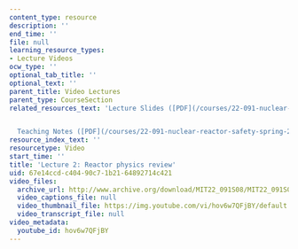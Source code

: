 ```yaml
---
content_type: resource
description: ''
end_time: ''
file: null
learning_resource_types:
- Lecture Videos
ocw_type: ''
optional_tab_title: ''
optional_text: ''
parent_title: Video Lectures
parent_type: CourseSection
related_resources_text: 'Lecture Slides ([PDF](/courses/22-091-nuclear-reactor-safety-spring-2008/resources/mit22_091s08_lec02))#


  Teaching Notes ([PDF](/courses/22-091-nuclear-reactor-safety-spring-2008/resources/mit22_091s08_lec02note))'
resource_index_text: ''
resourcetype: Video
start_time: ''
title: 'Lecture 2: Reactor physics review'
uid: 67e14ccd-c404-90c7-1b21-64892714c421
video_files:
  archive_url: http://www.archive.org/download/MIT22_091S08/MIT22_091S08lec02_300k.mp4
  video_captions_file: null
  video_thumbnail_file: https://img.youtube.com/vi/hov6w7QFjBY/default.jpg
  video_transcript_file: null
video_metadata:
  youtube_id: hov6w7QFjBY
---
```

